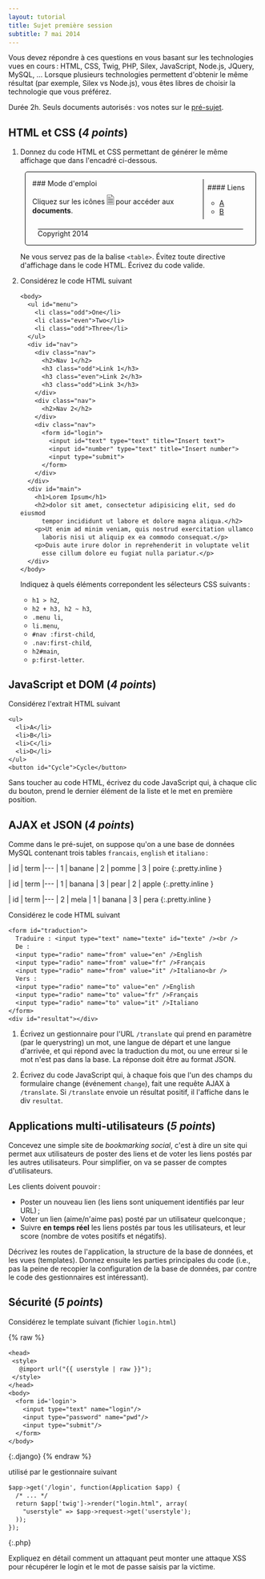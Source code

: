 ```yaml
---
layout: tutorial
title: Sujet première session
subtitle: 7 mai 2014
---
```


Vous devez répondre à ces questions en vous basant sur les
technologies vues en cours : HTML, CSS, Twig, PHP, Silex, JavaScript,
Node.js, JQuery, MySQL, ... Lorsque plusieurs technologies permettent
d'obtenir le même résultat (par exemple, Silex vs Node.js), vous êtes
libres de choisir la technologie que vous préférez.

Durée 2h. Seuls documents autorisés : vos notes sur le
[pré-sujet](exam-template).


## HTML et CSS (*4 points*)

1. Donnez du code HTML et CSS permettant de générer le même affichage
   que dans l'encadré ci-dessous.
   
   <style>
   #html-page {
	   width: 90%;
	   margin: auto;
	   border: solid thin black;
	   border-radius: 5px;
	   padding: 1em;
   }
   #html-page .clear {
	   width: 100%;
	   overflow: auto;
	   margin-bottom: 1em;
   }
   #html-page nav {
	   float: right;
	   border-left: solid thin black;
	   /* border-radius: 10em; */
	   padding: 1ex;
   }
   #html-page footer {
	   border-top: solid thin black;
	   margin: auto;
	   width: 95%;
   }
   #html-page img {
	   width: 1em;
   }
   #html-page a {
	   text-decoration: underline;
   }
   </style>
   <div id='html-page'>
   <div class='clear'>
   <nav>
   #### Liens

   * [A](#)
   * [B](#)
   </nav>
   <section>
   ### Mode d'emploi

   Cliquez sur les icônes ![](../assets/document.png) pour accéder aux
   **documents**.
   </section>
   </div>
   <footer>
   Copyright 2014
   </footer>
   </div>
   
   Ne vous servez pas de la balise `<table>`. Évitez toute directive
   d'affichage dans le code HTML. Écrivez du code valide.


2. Considérez le code HTML suivant
   
   ~~~
   <body>
	 <ul id="menu">
	   <li class="odd">One</li>
	   <li class="even">Two</li>
	   <li class="odd">Three</li>
	 </ul>
	 <div id="nav">
	   <div class="nav">
		 <h2>Nav 1</h2>
		 <h3 class="odd">Link 1</h3>
		 <h3 class="even">Link 2</h3>
		 <h3 class="odd">Link 3</h3>
	   </div>
	   <div class="nav">
		 <h2>Nav 2</h2>
	   </div>
	   <div class="nav">
		 <form id="login">
		   <input id="text" type="text" title="Insert text">
		   <input id="number" type="text" title="Insert number">
		   <input type="submit">
		 </form>
	   </div>
	 </div>
	 <div id="main">
	   <h1>Lorem Ipsum</h1>
	   <h2>dolor sit amet, consectetur adipisicing elit, sed do eiusmod
		 tempor incididunt ut labore et dolore magna aliqua.</h2>
	   <p>Ut enim ad minim veniam, quis nostrud exercitation ullamco
		 laboris nisi ut aliquip ex ea commodo consequat.</p>
	   <p>Duis aute irure dolor in reprehenderit in voluptate velit
		 esse cillum dolore eu fugiat nulla pariatur.</p>
	 </div>
   </body>
   ~~~

   Indiquez à quels éléments correpondent les sélecteurs CSS suivants :

   * `h1 > h2`,
   * `h2 + h3, h2 ~ h3`,
   * `.menu li`,
   * `li.menu`,
   * `#nav :first-child`,
   * `.nav:first-child`,
   * `h2#main`,
   * `p:first-letter`.


## JavaScript et DOM (*4 points*)

Considérez l'extrait HTML suivant

~~~
<ul>
  <li>A</li>
  <li>B</li>
  <li>C</li>
  <li>D</li>
</ul>
<button id="Cycle">Cycle</button>
~~~

Sans toucher au code HTML, écrivez du code JavaScript qui, à chaque
clic du bouton, prend le dernier élément de la liste et le met en
première position.


## AJAX et JSON (*4 points*)

Comme dans le pré-sujet, on suppose qu'on a une base de données MySQL
contenant trois tables `francais`, `english` et `italiano` :

<style>
  table.inline {
    display: inline-table;
	margin: 0 2em;
  }
</style>

| id | term
|---
| 1  | banane
| 2  | pomme
| 3  | poire
{:.pretty.inline }

| id | term
|---
| 1  | banana
| 3  | pear
| 2  | apple
{:.pretty.inline }

| id | term
|---
| 2  | mela
| 1  | banana
| 3  | pera
{:.pretty.inline }

Considérez le code HTML suivant

~~~
<form id="traduction">
  Traduire : <input type="text" name="texte" id="texte" /><br />
  De :
  <input type="radio" name="from" value="en" />English
  <input type="radio" name="from" value="fr" />Français
  <input type="radio" name="from" value="it" />Italiano<br />
  Vers :
  <input type="radio" name="to" value="en" />English
  <input type="radio" name="to" value="fr" />Français
  <input type="radio" name="to" value="it" />Italiano
</form>
<div id="resultat"></div>
~~~

1. Écrivez un gestionnaire pour l'URL `/translate` qui prend en
   paramètre (par le querystring) un mot, une langue de départ et une
   langue d'arrivée, et qui répond avec la traduction du mot, ou une
   erreur si le mot n'est pas dans la base. La réponse doit être au
   format JSON.

2. Écrivez du code JavaScript qui, à chaque fois que l'un des champs
   du formulaire change (événement `change`), fait une requête AJAX à
   `/translate`. Si `/translate` envoie un résultat positif, il
   l'affiche dans le div `resultat`.


## Applications multi-utilisateurs (*5 points*)

Concevez une simple site de *bookmarking social*, c'est à dire un site
qui permet aux utilisateurs de poster des liens et de voter les liens
postés par les autres utilisateurs. Pour simplifier, on va se passer
de comptes d'utilisateurs.

Les clients doivent pouvoir :

- Poster un nouveau lien (les liens sont uniquement identifiés par
  leur URL) ;
- Voter un lien (aime/n'aime pas) posté par un utilisateur quelconque ;
- Suivre **en temps réel** les liens postés par tous les utilisateurs,
  et leur score (nombre de votes positifs et négatifs).

Décrivez les routes de l'application, la structure de la base de
données, et les vues (templates). Donnez ensuite les parties
principales du code (i.e., pas la peine de recopier la configuration
de la base de données, par contre le code des gestionnaires est
intéressant).


## Sécurité (*5 points*)

Considérez le template suivant (fichier `login.html`)

{% raw %}
~~~
<head>
 <style>
   @import url("{{ userstyle | raw }}");
 </style>
</head>
<body>
  <form id='login'>
	<input type="text" name="login"/>
	<input type="password" name="pwd"/>
	<input type="submit"/>
  </form>
</body>
~~~
{:.django}
{% endraw %}

utilisé par le gestionnaire suivant

~~~
$app->get('/login', function(Application $app) {
  /* ... */
  return $app['twig']->render("login.html", array(
    "userstyle" => $app->request->get('userstyle');
  ));
});
~~~
{:.php}

Expliquez en détail comment un attaquant peut monter une attaque XSS
pour récupérer le login et le mot de passe saisis par la victime.

